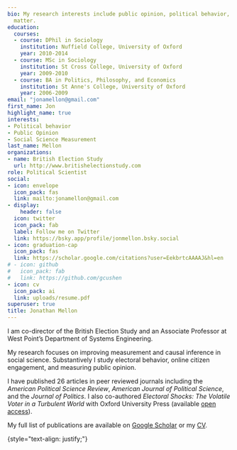 ```yaml
---
bio: My research interests include public opinion, political behavior, and improving measurement in social science
  matter.
education:
  courses:
  - course: DPhil in Sociology
    institution: Nuffield College, University of Oxford
    year: 2010-2014
  - course: MSc in Sociology
    institution: St Cross College, University of Oxford
    year: 2009-2010
  - course: BA in Politics, Philosophy, and Economics
    institution: St Anne's College, University of Oxford
    year: 2006-2009
email: "jonamellon@gmail.com"
first_name: Jon
highlight_name: true
interests:
- Political behavior
- Public Opinion
- Social Science Measurement
last_name: Mellon
organizations:
- name: British Election Study
  url: http://www.britishelectionstudy.com
role: Political Scientist
social:
- icon: envelope
  icon_pack: fas
  link: mailto:jonamellon@gmail.com
- display:
    header: false
  icon: twitter
  icon_pack: fab
  label: Follow me on Twitter
  link: https://bsky.app/profile/jonmellon.bsky.social
- icon: graduation-cap
  icon_pack: fas
  link: https://scholar.google.com/citations?user=EekbrtcAAAAJ&hl=en
# - icon: github
#   icon_pack: fab
#   link: https://github.com/gcushen
- icon: cv
  icon_pack: ai
  link: uploads/resume.pdf
superuser: true
title: Jonathan Mellon
---
```


I am co-director of the British Election Study and an Associate Professor at West Point’s Department of Systems Engineering.

My research focuses on improving measurement and causal inference in social science. Substantively I study electoral behavior, online citizen engagement, and measuring public opinion. 

I have published 26 articles in peer reviewed journals including the *American Political Science Review*, *American Journal of Political Science*, and the *Journal of Politics*. I also co-authored *Electoral Shocks: The Volatile Voter in a Turbulent World* with Oxford University Press (available [open access](https://www.loc.gov/item/2021758787/)). 

My full list of publications are available on [Google Scholar](https://scholar.google.com/citations?user=EekbrtcAAAAJ&hl=en) or my [CV](uploads/resume.pdf). 



{style="text-align: justify;"}
